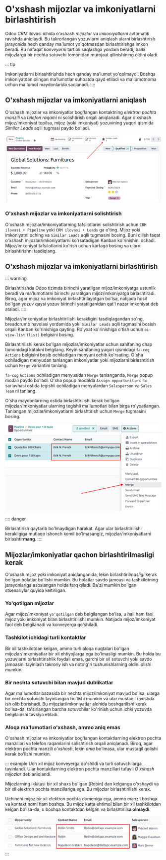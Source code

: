 # O'xshash mijozlar va imkoniyatlarni birlashtirish

Odoo *CRM* ilovasi ichida o'xshash *mijozlar* va *imkoniyatlarni* 
avtomatik ravishda aniqlaydi. Bu takrorlangan yozuvlarni aniqlash 
ularni birlashtirish jarayonida hech qanday ma'lumot yo'qotmasdan 
birlashtirishga imkon beradi. Bu nafaqat *konveyerni* tartibli 
saqlashga yordam beradi, balki mijozlarga bir nechta sotuvchi 
tomonidan murojaat qilinishining oldini oladi.

::: tip

Imkoniyatlarni birlashtirishda hech qanday ma'lumot yo'qolmaydi. 
Boshqa imkoniyatdan olingan ma'lumotlar suhbatda qayd etiladi 
va ma'lumotnoma uchun ma'lumot maydonlarida saqlanadi.
::::

## O'xshash mijozlar va imkoniyatlarni aniqlash

O'xshash mijozlar va imkoniyatlar bog'langan kontaktning 
*elektron pochta manzili* va *telefon raqami* ni solishtirish 
orqali aniqlanadi. Agar o'xshash mijoz/imkoniyat topilsa, 
mijoz (yoki imkoniyat) yozuvining yuqori qismida 
*Similar Leads* aqlli tugmasi paydo bo'ladi.

![Similar Leads aqlli tugmasi ta'kidlangan imkoniyat yozuvi.](merge_similar/similar-smart-button.png)

### O'xshash mijozlar va imkoniyatlarni solishtirish

O'xshash mijozlar/imkoniyatlarning tafsilotlarini solishtirish uchun 
`CRM ilovasi ‣ Pipeline` yoki 
`CRM ilovasi ‣ Leads` ga o'ting. Mijoz yoki 
imkoniyatni oching va `Similar Leads` 
aqlli tugmasini bosing. Buni qilish faqat o'xshash 
mijozlar/imkoniyatlarni ko'rsatadigan Kanban ko'rinishini ochadi. 
Mijoz/imkoniyat tafsilotlarini ko'rish uchun kartaga bosing 
va ularni birlashtirishni tasdiqlang.

## O'xshash mijozlar va imkoniyatlarni birlashtirish

::: warning

Birlashtirishda Odoo tizimda birinchi yaratilgan mijoz/imkoniyatga 
ustunlik beradi va ma'lumotlarni birinchi yaratilgan 
mijoz/imkoniyatga birlashtiradi. Biroq, agar mijoz va imkoniyat 
birlashtirilayotgan bo'lsa, natijada hosil bo'lgan yozuv 
qaysi yozuv birinchi yaratilganidan qat'i nazar imkoniyat 
deb ataladi.
::::

Mijozlar/imkoniyatlar birlashtirilishi kerakligini tasdiqlagandan 
so'ng, breadcrumb havolasi yordamida yoki 
`Similar Leads` aqlli tugmasini bosish 
orqali Kanban ko'rinishiga qayting. Ro'yxat ko'rinishiga 
o'tish uchun `oi-view-list` `(list)` 
belgisini bosing.

Birlashtirilishi kerak bo'lgan mijozlar/imkoniyatlar uchun 
sahifaning chap tomonidagi katakni belgilang. Keyin sahifaning 
yuqori qismidagi `fa-cog` `Actions` 
belgisini bosib ochiladigan menyuni ochib ko'rsating. 
O'sha ochiladigan menyudan tanlangan imkoniyatlar yoki 
mijozlarni birlashtirish uchun `Merge` 
variantini tanlang.

`fa-cog` `Actions` ochiladigan menyusidan 
`Merge` tanlanganda, `Merge` popup 
modali paydo bo'ladi. O'sha popup modalda 
`Assign opportunities to` sarlavhasi 
ostida tegishli ochiladigan menyulardan 
`Salesperson` va `Sales Team` ni tanlang.

O'sha maydonlarning ostida birlashtirilishi kerak bo'lgan 
mijozlar/imkoniyatlar ularning tegishli ma'lumotlari bilan 
birga ro'yxatlangan. Tanlangan mijozlar/imkoniyatlarni 
birlashtirish uchun `Merge` tugmasini bosing.

![CRM ilovasida birlashtirishga tanlangan o'xshash mijozlar va imkoniyatlar ro'yxati.](merge_similar/select-merge.png)

:::: danger

Birlashtirish qaytarib bo'lmaydigan harakat. Agar ular 
birlashtirilishi kerakligiga mutlaqo ishonch komil bo'lmasangiz, 
mijozlar/imkoniyatlarni birlashtir**mang**.
::::

## Mijozlar/imkoniyatlar qachon birlashtirilmasligi kerak

O'xshash mijoz yoki imkoniyat aniqlanganida, lekin 
birlashtiril*masligi* kerak bo'lgan holatlar bo'lishi mumkin. 
Bu holatlar savdo jamoasi va tashkilotning jarayonlariga 
asoslangan holda farq qiladi. Ba'zi mumkin bo'lgan 
stsenariylar quyida keltirilgan.

### Yo'qotilgan mijozlar

Agar mijoz/imkoniyat `yo'qotilgan` 
deb belgilangan bo'lsa, u hali ham faol mijoz yoki 
imkoniyat bilan birlashtirilishi mumkin. Natijada 
mijoz/imkoniyat faol deb belgilanadi va konveyerga qo'shiladi.

### Tashkilot ichidagi turli kontaktlar

Bir xil tashkilotdan kelgan, ammo turli aloqa nuqtalari 
bo'lgan mijozlar/imkoniyatlar bir xil ehtiyojlarga ega 
bo'lmasligi mumkin. Bu holda bu yozuvlarni birlashtirishlik 
foydali emas, garchi bir xil sotuvchi yoki savdo jamoasini 
tayinlash takroriy ish va noto'g'ri tushunishlarning 
oldini olishi mumkin.

### Bir nechta sotuvchi bilan mavjud dublikatlar

Agar ma'lumotlar bazasida bir nechta mijoz/imkoniyat mavjud 
bo'lsa, ularga bir nechta sotuvchi tayinlangan bo'lishi 
mumkin va ular mustaqil ravishda ish olib borishadi. 
Bu mijozlar/imkoniyatlar alohida boshqarilishi kerak 
bo'lsa-da, ta'sirlangan barcha sotuvchilar ko'rinish 
uchun ichki yozuvda belgilanishi tavsiya etiladi.

### Aloqa ma'lumotlari o'xshash, ammo aniq emas

O'xshash mijozlar va imkoniyatlar bog'langan kontaktlarning 
elektron pochta manzillari va telefon raqamlarini solishtirish 
orqali aniqlanadi. Biroq, agar elektron pochta manzili 
*o'xshash*, lekin *aniq* bo'lmasa, ular mustaqil qolishi 
kerak bo'lishi mumkin.

::: example
Uch xil mijoz konveyerga qo'shildi va turli sotuvchilarga 
tayinlandi. Ular kontaktlarning elektron pochta manzillari 
tufayli *O'xshash mijozlar* deb aniqlandi.

Mijozlarning ikkitasi bir xil shaxs bo'lgan [Robin] dan 
kelganga o'xshaydi va bir xil elektron pochta manzillariga 
ega. Bu mijozlar birlashtirilishi kerak.

Uchinchi mijoz bir xil elektron pochta domeniga ega, 
ammo manzil boshqa va kontakt nomi ham boshqa. Bu mijoz 
katta ehtimol bilan bir xil tashkilotdan kelgan bo'lsa-da, 
u boshqa kontaktdan kelgan va birlashtirils**a olmaydi**.

![CRM ilovasida kontakt ma'lumotlari ta'kidlangan o'xshash mijozlar ro'yxati.](merge_similar/contact-info-example.png)
:::
